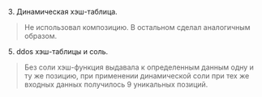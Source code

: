 3. Динамическая хэш-таблица.
> Не использовал композицию. В остальном сделал аналогичным образом.

5. ddos хэш-таблицы и соль.
> Без соли хэш-функция выдавала к определенным данным одну и ту же позицию, при применении динамической соли при тех же входных данных получилось 9 уникальных позиций.